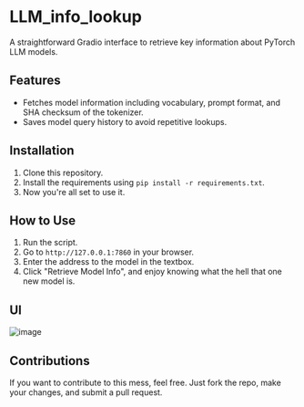 # LLM_info_lookup

A straightforward Gradio interface to retrieve key information about PyTorch LLM models.

## Features

- Fetches model information including vocabulary, prompt format, and SHA checksum of the tokenizer.
- Saves model query history to avoid repetitive lookups.

## Installation

1. Clone this repository.
2. Install the requirements using `pip install -r requirements.txt`.
3. Now you're all set to use it.

## How to Use

1. Run the script.
2. Go to `http://127.0.0.1:7860` in your browser.
3. Enter the address to the model in the textbox.
4. Click "Retrieve Model Info", and enjoy knowing what the hell that one new model is.

## UI

![image](https://github.com/golololologol/LLM_info_lookup/assets/50058139/43970919-763e-46fb-a9cc-1868f762d12d)

## Contributions

If you want to contribute to this mess, feel free. Just fork the repo, make your changes, and submit a pull request.
